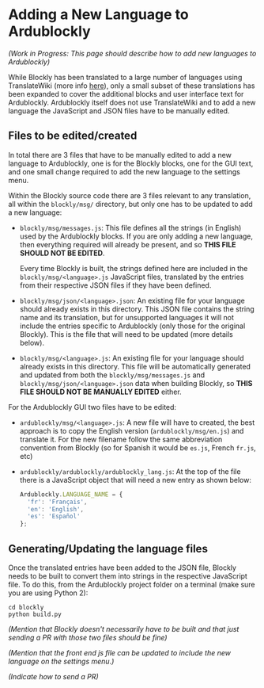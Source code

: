 # Adding a New Language to Ardublockly

_(Work in Progress: This page should describe how to add new languages to Ardublockly)_

While Blockly has been translated to a large number of languages using TranslateWiki (more info [here](https://developers.google.com/blockly/hacking/translating)), only a small subset of these translations has been expanded to cover the additional blocks and user interface text for Ardublockly. Ardublockly itself does not use TranslateWiki and to add a new language the JavaScript and JSON files have to be manually edited.


## Files to be edited/created

In total there are 3 files that have to be manually edited to add a new language to Ardublockly, one is for the Blockly blocks, one for the GUI text, and one small change required to add the new language to the settings menu.

Within the Blockly source code there are 3 files relevant to any translation, all within the `blockly/msg/` directory, but only one has to be updated to add a new language:

* `blockly/msg/messages.js`: This file defines all the strings (in English) used by the Ardublockly blocks. If you are only adding a new language, then everything required will already be present, and so **THIS FILE SHOULD NOT BE EDITED**.

  Every time Blockly is built, the strings defined here are included in the `blockly/msg/<language>.js` JavaScript files, translated by the entries from their respective JSON files if they have been defined.

* `blockly/msg/json/<language>.json`: An existing file for your language should already exists in this directory. This JSON file contains the string name and its translation, but for unsupported languages it will not include the entries specific to Ardublockly (only those for the original Blockly). This is the file that will need to be updated (more details below).

* `blockly/msg/<language>.js`: An existing file for your language should already exists in this directory. This file will be automatically generated and updated from both the `blockly/msg/messages.js` and `blockly/msg/json/<language>.json` data when building Blockly, so **THIS FILE SHOULD NOT BE MANUALLY EDITED** either.

For the Ardublockly GUI two files have to be edited:

* `ardublockly/msg/<language>.js`: A new file will have to created, the best approach is to copy the English version (`ardublockly/msg/en.js`) and translate it. For the new filename follow the same abbreviation convention from Blockly (so for Spanish it would be `es.js`, French `fr.js`, etc)

* `ardublockly/ardublockly/ardublockly_lang.js`: At the top of the file there is a JavaScript object that will need a new entry as shown below:

  ```javascript
  Ardublockly.LANGUAGE_NAME = {
    'fr': 'Français',
    'en': 'English',
    'es': 'Español'
  };
  ```



## Generating/Updating the language files

Once the translated entries have been added to the JSON file, Blockly needs to be built to convert them into strings in the respective JavaScript file. To do this, from the Ardublockly project folder on a terminal (make sure you are using Python 2):

```
cd blockly
python build.py
```

_(Mention that Blockly doesn't necessarily have to be built and that just sending a PR with those two files should be fine)_

_(Mention that the front end js file can be updated to include the new language on the settings menu.)_

_(Indicate how to send a PR)_